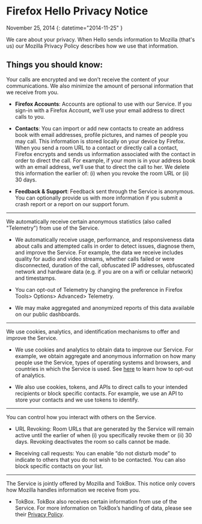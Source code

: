 # Firefox Hello Privacy Notice

November 25, 2014
{: datetime="2014-11-25" }

We care about your privacy. When Hello sends information to Mozilla (that's us) our Mozilla Privacy Policy describes how we use that information.

## Things you should know:

Your calls are encrypted and we don’t receive the content of your communications. We also minimize the amount of personal information that we receive from you.

* **Firefox Accounts**: Accounts are optional to use with our Service. If you sign-in with a Firefox Account, we’ll use your email address to direct calls to you.

* **Contacts**: You can import or add new contacts to create an address book with email addresses, profile pictures, and names of people you may call. This information is stored locally on your device by Firefox. When you send a room URL to a contact or directly call a contact, Firefox encrypts and sends us information associated with the contact in order to direct the call. For example, if your mom is in your address book with an email address, we’ll use that to direct the call to her. We delete this information the earlier of: (i) when you revoke the room URL or (ii) 30 days.

* **Feedback & Support**: Feedback sent through the Service is anonymous. You can optionally provide us with more information if you submit a crash report or a report on our support forum.

---------------------------------------

We automatically receive certain anonymous statistics (also called "Telemetry") from use of the Service.

* We automatically receive usage, performance, and responsiveness data about calls and attempted calls in order to detect issues, diagnose them, and improve the Service. For example, the data we receive includes quality for audio and video streams, whether calls failed or were disconnected, duration of the call, obfuscated IP addresses, obfuscated network and hardware data (e.g. if you are on a wifi or cellular network) and timestamps.

* You can opt-out of Telemetry by changing the preference in Firefox Tools> Options> Advanced> Telemetry.

* We may make aggregated and anonymized reports of this data available on our public dashboards.

---------------------------------------

We use cookies, analytics, and identification mechanisms to offer and improve the Service.

* We use cookies and analytics to obtain data to improve our Service. For example, we obtain aggregate and anonymous information on how many people use the Service, types of operating systems and browsers, and countries in which the Service is used. See [here](https://www.mozilla.org/en-US/privacy/websites/#cookies) to learn how to opt-out of analytics.

* We also use cookies, tokens, and APIs to direct calls to your intended recipients or block specific contacts. For example, we use an API to store your contacts and we use tokens to identify.

---------------------------------------

You can control how you interact with others on the Service.

* URL Revoking: Room URLs that are generated by the Service will remain active until the earlier of when (i) you specifically revoke them or (ii) 30 days. Revoking deactivates the room so calls cannot be made.

* Receiving call requests: You can enable “do not disturb mode” to indicate to others that you do not wish to be contacted. You can also block specific contacts on your list.

---------------------------------------

The Service is jointly offered by Mozilla and TokBox. This notice only covers how Mozilla handles information we receive from you.

* TokBox. TokBox also receives certain information from use of the Service. For more information on TokBox’s handling of data, please see their [Privacy Policy](https://tokbox.com/support/privacy-policy).
